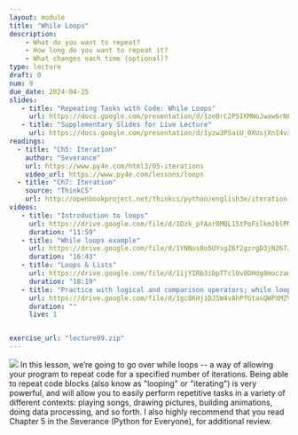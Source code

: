 ```yaml
---
layout: module
title: "While Loops"
description:
    - What do you want to repeat?
    - How long do you want to repeat it?
    - What changes each time (optional)?
type: lecture
draft: 0
num: 9
due_date: 2024-04-25
slides: 
   - title: "Repeating Tasks with Code: While Loops"
     url: https://docs.google.com/presentation/d/1ze0rC2P5IKMNoJwaw6rNL0AyFa0xC4Hj/edit?usp=sharing&ouid=117551212520532352302&rtpof=true&sd=true
   - title: "Supplementary Slides for Live Lecture"
     url: https://docs.google.com/presentation/d/1yzw3PSaiU_0XUsjXnI4v34SQ5byr6UpQ/edit?usp=sharing&ouid=117551212520532352302&rtpof=true&sd=true
readings:
  - title: "Ch5: Iteration"
    author: "Severance"
    url: https://www.py4e.com/html3/05-iterations
    video_url: https://www.py4e.com/lessons/loops
  - title: "Ch7: Iteration"
    source: "ThinkCS"
    url: http://openbookproject.net/thinkcs/python/english3e/iteration.html
videos:
   - title: "Introduction to loops"
     url: https://drive.google.com/file/d/1Dzk_pYAxr0MQL15tPoFilkmJblPMfOiq/view?usp=sharing
     duration: "11:59"
   - title: "While loops example"
     url: https://drive.google.com/file/d/1YNNus8o5UYsgZ6f2gzrgD3jN267J9yWW/view?usp=sharing
     duration: "16:43"
   - title: "Loops & Lists"
     url: https://drive.google.com/file/d/1ijYIRb3iDpTTcl0v0DHdg0moczamzYqN/view?usp=sharing
     duration: "18:19"
   - title: "Practice with logical and comparison operators; while loops"
     url: https://drive.google.com/file/d/1gc8KHj1DJSW4vAhPfGtasQWPXMZVrrUc/view?usp=sharing
     duration: ""
     live: 1


exercise_url: "lecture09.zip"
---
```


<img class="module-image" src="../assets/images/lectures/loops.gif" /> In this lesson, we’re going to go over while loops -- a way of allowing your program to repeat code for a specified number of iterations. Being able to repeat code blocks (also know as "looping" or "iterating") is very powerful, and will allow you to easily perform repetitive tasks in a variety of different contexts: playing songs, drawing pictures, building animations, doing data processing, and so forth. I also highly recommend that you read Chapter 5 in the Severance (Python for Everyone), for additional review.

